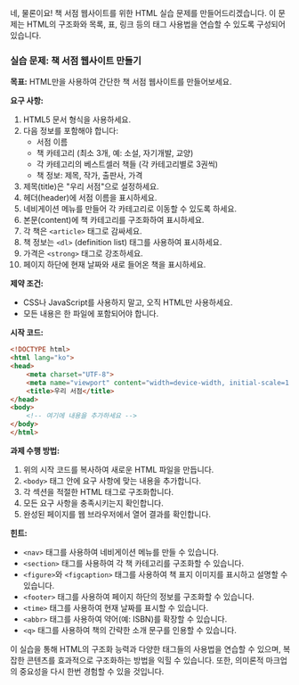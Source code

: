 네, 물론이요! 책 서점 웹사이트를 위한 HTML 실습 문제를 만들어드리겠습니다. 이 문제는 HTML의 구조화와 목록, 표, 링크 등의 태그 사용법을 연습할 수 있도록 구성되어 있습니다.

### 실습 문제: 책 서점 웹사이트 만들기

**목표:**
HTML만을 사용하여 간단한 책 서점 웹사이트를 만들어보세요.

**요구 사항:**

1. HTML5 문서 형식을 사용하세요.
2. 다음 정보를 포함해야 합니다:
   - 서점 이름
   - 책 카테고리 (최소 3개, 예: 소설, 자기개발, 교양)
   - 각 카테고리의 베스트셀러 책들 (각 카테고리별로 3권씩)
   - 책 정보: 제목, 작가, 출판사, 가격
3. 제목(title)은 "우리 서점"으로 설정하세요.
4. 헤더(header)에 서점 이름을 표시하세요.
5. 네비게이션 메뉴를 만들어 각 카테고리로 이동할 수 있도록 하세요.
6. 본문(content)에 책 카테고리를 구조화하여 표시하세요.
7. 각 책은 `<article>` 태그로 감싸세요.
8. 책 정보는 `<dl>` (definition list) 태그를 사용하여 표시하세요.
9. 가격은 `<strong>` 태그로 강조하세요.
10. 페이지 하단에 현재 날짜와 새로 들어온 책을 표시하세요.

**제약 조건:**
- CSS나 JavaScript를 사용하지 말고, 오직 HTML만 사용하세요.
- 모든 내용은 한 파일에 포함되어야 합니다.

**시작 코드:**
```html
<!DOCTYPE html>
<html lang="ko">
<head>
    <meta charset="UTF-8">
    <meta name="viewport" content="width=device-width, initial-scale=1.0">
    <title>우리 서점</title>
</head>
<body>
    <!-- 여기에 내용을 추가하세요 -->
</body>
</html>
```

**과제 수행 방법:**
1. 위의 시작 코드를 복사하여 새로운 HTML 파일을 만듭니다.
2. `<body>` 태그 안에 요구 사항에 맞는 내용을 추가합니다.
3. 각 섹션을 적절한 HTML 태그로 구조화합니다.
4. 모든 요구 사항을 충족시키는지 확인합니다.
5. 완성된 페이지를 웹 브라우저에서 열어 결과를 확인합니다.

**힌트:**
- `<nav>` 태그를 사용하여 네비게이션 메뉴를 만들 수 있습니다.
- `<section>` 태그를 사용하여 각 책 카테고리를 구조화할 수 있습니다.
- `<figure>`와 `<figcaption>` 태그를 사용하여 책 표지 이미지를 표시하고 설명할 수 있습니다.
- `<footer>` 태그를 사용하여 페이지 하단의 정보를 구조화할 수 있습니다.
- `<time>` 태그를 사용하여 현재 날짜를 표시할 수 있습니다.
- `<abbr>` 태그를 사용하여 약어(예: ISBN)를 확장할 수 있습니다.
- `<q>` 태그를 사용하여 책의 간략한 소개 문구를 인용할 수 있습니다.

이 실습을 통해 HTML의 구조화 능력과 다양한 태그들의 사용법을 연습할 수 있으며, 복잡한 콘텐츠를 효과적으로 구조화하는 방법을 익힐 수 있습니다. 또한, 의미론적 마크업의 중요성을 다시 한번 경험할 수 있을 것입니다.